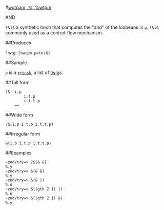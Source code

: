 #[wutpam, `?&`, %wtpm](#wtpm)

AND

`?&` is a synthetic hoon that computes the "and" of the loobeans in `p`. `?&` is commonly  used as a control-flow mechanism.

##Produces

Twig: `[%wtpm p=tusk]`

##Sample

`p` is a [`++tusk`](), a list of [twig]()s.

##Tall form

    ?&  i.p
            i.t.p
            i.t.t.p
        ==

##Wide form

    ?&(i.p i.t.p i.t.t.p)

##Irregular form

    &(i.p i.t.p i.t.t.p)

##Examples

    ~zod/try=> ?&(& &)
    %.y
    ~zod/try=> &(& &)
    %.y
    ~zod/try=> &(& |)
    %.n
    ~zod/try=> &((gth 2 1) |)
    %.n
    ~zod/try=> &((gth 2 1) &)
    %.y
